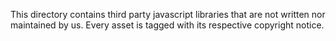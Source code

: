 This directory contains third party javascript libraries that are not written
nor maintained by us. Every asset is tagged with its respective copyright
notice.